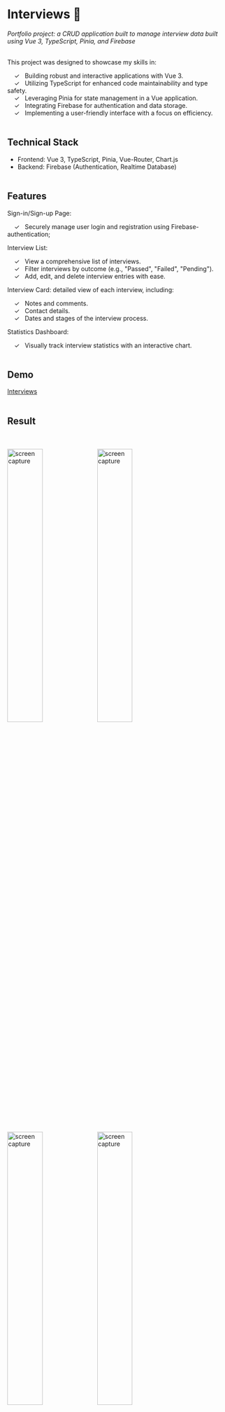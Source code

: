# Interviews 📝

_Portfolio project: a CRUD application built to manage interview data built using Vue 3, TypeScript, Pinia, and Firebase_ <br><br>

This project was designed to showcase my skills in:

 &nbsp;&nbsp;&nbsp;&nbsp;&check;&nbsp;&nbsp; Building robust and interactive applications with Vue 3. <br>
 &nbsp;&nbsp;&nbsp;&nbsp;&check;&nbsp;&nbsp; Utilizing TypeScript for enhanced code maintainability and type safety. <br>
 &nbsp;&nbsp;&nbsp;&nbsp;&check;&nbsp;&nbsp; Leveraging Pinia for state management in a Vue application. <br>
 &nbsp;&nbsp;&nbsp;&nbsp;&check;&nbsp;&nbsp; Integrating Firebase for authentication and data storage. <br>
 &nbsp;&nbsp;&nbsp;&nbsp;&check;&nbsp;&nbsp; Implementing a user-friendly interface with a focus on efficiency. <br><br>

## Technical Stack

* Frontend: Vue 3, TypeScript, Pinia, Vue-Router, Chart.js<br>
* Backend: Firebase (Authentication, Realtime Database)<br><br>

## Features<br>
Sign-in/Sign-up Page:

&nbsp;&nbsp;&nbsp;&nbsp;&check;&nbsp;&nbsp; Securely manage user login and registration using Firebase-authentication;<br>

Interview List:

&nbsp;&nbsp;&nbsp;&nbsp;&check;&nbsp;&nbsp; View a comprehensive list of interviews.<br>
&nbsp;&nbsp;&nbsp;&nbsp;&check;&nbsp;&nbsp; Filter interviews by outcome (e.g., "Passed", "Failed", "Pending").<br>
&nbsp;&nbsp;&nbsp;&nbsp;&check;&nbsp;&nbsp; Add, edit, and delete interview entries with ease.<br>

Interview Card:
detailed view of each interview, including:<br>

&nbsp;&nbsp;&nbsp;&nbsp;&check;&nbsp;&nbsp; Notes and comments.<br>
&nbsp;&nbsp;&nbsp;&nbsp;&check;&nbsp;&nbsp; Contact details.<br>
&nbsp;&nbsp;&nbsp;&nbsp;&check;&nbsp;&nbsp; Dates and stages of the interview process.<br>

Statistics Dashboard:

&nbsp;&nbsp;&nbsp;&nbsp;&check;&nbsp;&nbsp; Visually track interview statistics with an interactive chart.<br><br> 

## Demo

[Interviews]<br><br>

## Result
<br><br>
<img width="40%" alt="screen capture" src="../main/src/assets/img/capture-auth.jpeg">
<img width="40%" alt="screen capture" src="../main/src/assets/img/capture-list.jpeg">
<img width="40%" alt="screen capture" src="../main/src/assets/img/capture-new.jpeg">
<img width="40%" alt="screen capture" src="../main/src/assets/img/capture-stats.jpg">
<br><br>

[Interviews]: https://interviewlist.netlify.app/

### Lint with [ESLint](https://eslint.org/)

```sh
npm run lint
```
